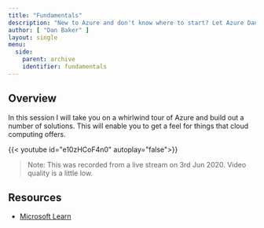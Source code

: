 ```yaml
---
title: "Fundamentals"
description: "New to Azure and don't know where to start? Let Azure Dan show you in this introductory video."
author: [ "Dan Baker" ]
layout: single
menu:
  side:
    parent: archive
    identifier: fundamentals
---
```


## Overview

In this session I will take you on a whirlwind tour of Azure and build out a number of solutions. This will enable you to get a feel for things that cloud computing offers.

{{< youtube id="e10zHCoF4n0" autoplay="false">}}

> Note: This was recorded from a live stream on 3rd Jun 2020. Video quality is a little low.

## Resources

* [Microsoft Learn](https://docs.microsoft.com/learn/paths/azure-fundamentals/)